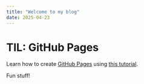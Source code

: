 ```yaml
---
title: "Welcome to my blog"
date: 2025-04-23
---
```

# TIL: GitHub Pages
Learn how to create [GitHub Pages](https://pages.github.com) 
using [this tutorial](https://github.com/skills/skills-github-pages/).

Fun stuff!
